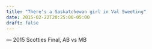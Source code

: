 ```yaml
---
title: "There’s a Saskatchewan girl in Val Sweeting"
date: 2015-02-22T20:25:00-05:00
draft: false
---
```

— 2015 Scotties Final, AB vs MB